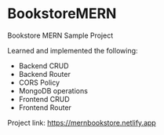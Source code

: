 # BookstoreMERN

Bookstore MERN Sample Project

Learned and implemented the following:

- Backend CRUD
- Backend Router
- CORS Policy
- MongoDB operations
- Frontend CRUD
- Frontend Router

Project link: https://mernbookstore.netlify.app
